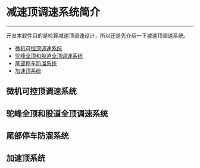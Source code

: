 # 减速顶调速系统简介

----

开发本软件目的是检算减速顶调速设计，所以还是先介绍一下减速顶调速系统。

* [微机可控顶调速系统](#微机可控顶调速系统)
* [驼峰全顶和股道全顶调速系统](#驼峰全顶和股道全顶调速系统)
* [尾部停车防溜系统](#尾部停车防溜系统)
* [加速顶系统](#加速顶系统)

## 微机可控顶调速系统

## 驼峰全顶和股道全顶调速系统

## 尾部停车防溜系统

## 加速顶系统